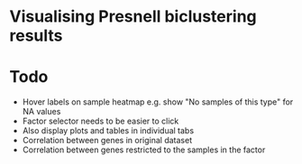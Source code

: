 # Visualising Presnell biclustering results

# Todo

- Hover labels on sample heatmap e.g. show "No samples of this type" for NA values
- Factor selector needs to be easier to click
- Also display plots and tables in individual tabs
- Correlation between genes in original dataset
- Correlation between genes restricted to the samples in the factor
